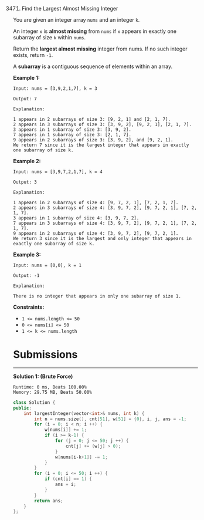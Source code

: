 3471. Find the Largest Almost Missing Integer

You are given an integer array `nums` and an integer `k`.

An integer `x` is **almost missing** from `nums` if `x` appears in exactly one subarray of size `k` within `nums`.

Return the **largest almost missing** integer from nums. If no such integer exists, return `-1`.

A **subarray** is a contiguous sequence of elements within an array.
 

**Example 1:**
```
Input: nums = [3,9,2,1,7], k = 3

Output: 7

Explanation:

1 appears in 2 subarrays of size 3: [9, 2, 1] and [2, 1, 7].
2 appears in 3 subarrays of size 3: [3, 9, 2], [9, 2, 1], [2, 1, 7].
3 appears in 1 subarray of size 3: [3, 9, 2].
7 appears in 1 subarray of size 3: [2, 1, 7].
9 appears in 2 subarrays of size 3: [3, 9, 2], and [9, 2, 1].
We return 7 since it is the largest integer that appears in exactly one subarray of size k.
```

**Example 2:**
```
Input: nums = [3,9,7,2,1,7], k = 4

Output: 3

Explanation:

1 appears in 2 subarrays of size 4: [9, 7, 2, 1], [7, 2, 1, 7].
2 appears in 3 subarrays of size 4: [3, 9, 7, 2], [9, 7, 2, 1], [7, 2, 1, 7].
3 appears in 1 subarray of size 4: [3, 9, 7, 2].
7 appears in 3 subarrays of size 4: [3, 9, 7, 2], [9, 7, 2, 1], [7, 2, 1, 7].
9 appears in 2 subarrays of size 4: [3, 9, 7, 2], [9, 7, 2, 1].
We return 3 since it is the largest and only integer that appears in exactly one subarray of size k.
```

**Example 3:**
```
Input: nums = [0,0], k = 1

Output: -1

Explanation:

There is no integer that appears in only one subarray of size 1.
```
 

**Constraints:**

* `1 <= nums.length <= 50`
* `0 <= nums[i] <= 50`
* `1 <= k <= nums.length`

# Submissions
---
**Solution 1: (Brute Force)**
```
Runtime: 0 ms, Beats 100.00%
Memory: 29.75 MB, Beats 50.00%
```
```c++
class Solution {
public:
    int largestInteger(vector<int>& nums, int k) {
        int n = nums.size(), cnt[51], w[51] = {0}, i, j, ans = -1;
        for (i = 0; i < n; i ++) {
            w[nums[i]] += 1;
            if (i >= k-1) {
                for (j = 0; j <= 50; j ++) {
                    cnt[j] += (w[j] > 0);
                }
                w[nums[i-k+1]] -= 1;
            }
        }
        for (i = 0; i <= 50; i ++) {
            if (cnt[i] == 1) {
                ans = i;
            }
        }
        return ans;
    }
};
```
